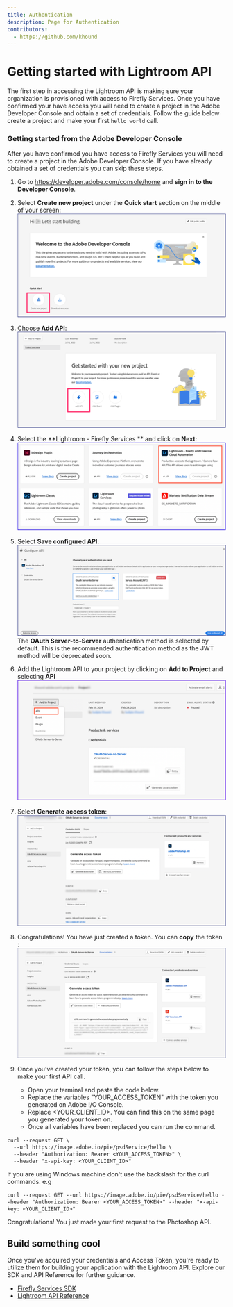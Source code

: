 ```yaml
---
title: Authentication
description: Page for Authentication
contributors:
  - https://github.com/khound
---
```

# Getting started with Lightroom API

The first step in accessing the Lightroom API is making sure your organization is provisioned with access to Firefly Services. Once you have confirmed your have access you will need to create a project in the Adobe Developer Console and obtain a set of credentials. Follow the guide below create a project and make your first `hello world` call.

### Getting started from the Adobe Developer Console

 After you have confirmed you have access to Firefly Services you will need to create a project in the Adobe Developer Console. If you have already obtained a set of credentials you can skip these steps.

1. Go to https://developer.adobe.com/console/home and **sign in to the Developer Console**.

2. Select **Create new project** under the **Quick start** section on the middle of your screen:
![Screenshot](images/CreateNewProjectConsole.png)

3. Choose **Add API**:
![Screenshot](images/AddAPIConsole.png)

4. Select the **Lightroom - Firefly Services ** and click on **Next**:
![Screenshot](images/AddAPIConsoleLRFF.png)

5. Select **Save configured API**:
![Screenshot](images/ServicePrincipalConsole.png)
The **OAuth Server-to-Server** authentication method is selected by default. This is the recommended authentication method as the JWT method will be deprecated soon.

6. Add the Lightroom API to your project by clicking on **Add to Project** and selecting **API**
![Screenshot](images/AddAnotherAPI.png)

7. Select **Generate access token**:
![Screenshot](images/GenerateAccessTokenFromConsole.png)

8. Congratulations! You have just created a token. You can **copy** the token :
![Screenshot](images/AccessTokenCurlConsole.png)

9. Once you’ve created your token, you can follow the steps below to make your first API call.
   - Open your terminal and paste the code below.
   - Replace the variables "YOUR_ACCESS_TOKEN" with the token you generated on Adobe I/O Console.
   - Replace <YOUR_CLIENT_ID>. You can find this on the same page you generated your token on.
   - Once all variables have been replaced you can run the command.

``` shell
curl --request GET \
  --url https://image.adobe.io/pie/psdService/hello \
  --header "Authorization: Bearer <YOUR_ACCESS_TOKEN>" \
  --header "x-api-key: <YOUR_CLIENT_ID>"
```

If you are using Windows machine don't use the backslash for the curl commands. e.g
``` shell
curl --request GET --url https://image.adobe.io/pie/psdService/hello --header "Authorization: Bearer <YOUR_ACCESS_TOKEN>" --header "x-api-key: <YOUR_CLIENT_ID>"
```
Congratulations! You just made your first request to the Photoshop API.

## Build something cool
Once you've acquired your credentials and Access Token, you're ready to utilize them for building your application with the Lightroom API. Explore our SDK and API Reference for further guidance.
- [Firefly Services SDK](https://github.com/Firefly-Services)
- [Lightroom API Reference](../api/)
